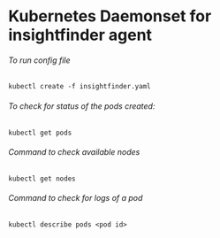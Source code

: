 # Kubernetes Daemonset for insightfinder agent

###### To run config file
```
kubectl create -f insightfinder.yaml
```

###### To check for status of the pods created:
```
kubectl get pods
```

###### Command to check available nodes
```
kubectl get nodes
```

###### Command to check for logs of a pod
```
kubectl describe pods <pod id>
```
